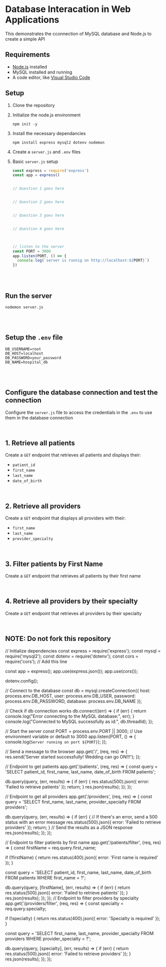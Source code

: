 # Database Interacation in Web Applications

This demonstrates the cconnection of MySQL database and Node.js to create a simple API

## Requirements
- [Node.js](https://nodejs.org/) installed
-  MySQL installed and running
-  A code editor, like [Visual Studio Code](https://code.visualstudio.com/download)

## Setup
1. Clone the repository
2. Initialize the node.js environment
   ```
   npm init -y
   ```
3. Install the necessary dependancies
   ```
   npm install express mysql2 dotenv nodemon
   ```
4. Create a ``` server.js ``` and ```.env``` files
5. Basic ```server.js``` setup
   <br>
   
   ```js
   const express = require('express')
   const app = express()

   
   // Question 1 goes here


   // Question 2 goes here


   // Question 3 goes here


   // Question 4 goes here

   

   // listen to the server
   const PORT = 3000
   app.listen(PORT, () => {
     console.log(`server is runnig on http://localhost:${PORT}`)
   })
   ```
<br><br>

## Run the server
   ```
   nodemon server.js
   ```
<br><br>

## Setup the ```.env``` file
```.env
DB_USERNAME=root
DB_HOST=localhost
DB_PASSWORD=your_password
DB_NAME=hospital_db
```

<br><br>

## Configure the database connection and test the connection
Configure the ```server.js``` file to access the credentials in the ```.env``` to use them in the database connection

<br>

## 1. Retrieve all patients
Create a ```GET``` endpoint that retrieves all patients and displays their:
- ```patient_id```
- ```first_name```
- ```last_name```
- ```date_of_birth```

<br>

## 2. Retrieve all providers
Create a ```GET``` endpoint that displays all providers with their:
- ```first_name```
- ```last_name```
- ```provider_specialty```

<br>

## 3. Filter patients by First Name
Create a ```GET``` endpoint that retrieves all patients by their first name

<br>

## 4. Retrieve all providers by their specialty
Create a ```GET``` endpoint that retrieves all providers by their specialty

<br>


## NOTE: Do not fork this repository
// Initialize dependencies
const express = require('express');
const mysql = require('mysql2');
const dotenv = require('dotenv');
const cors = require('cors'); // Add this line

const app = express();
app.use(express.json());
app.use(cors());

dotenv.config();

// Connect to the database
const db = mysql.createConnection({
  host: process.env.DB_HOST,
  user: process.env.DB_USER,
  password: process.env.DB_PASSWORD,
  database: process.env.DB_NAME
});

// Check if db connection works 
db.connect((err) => {
  if (err) {
    return console.log("Error connecting to the MySQL database:", err);
  }
  console.log("Connected to MySQL successfully as id:", db.threadId);
});

// Start the server
const PORT = process.env.PORT || 3000; // Use environment variable or default to 3000
app.listen(PORT, () => {
  console.log(`Server running on port ${PORT}`);
});

// Send a message to the browser
app.get('/', (req, res) => {
  res.send('Server started successfully! Wedding can go ON!!!');
});

// Endpoint to get patients
app.get('/patients', (req, res) => {
  const query = 'SELECT patient_id, first_name, last_name, date_of_birth FROM patients';

  db.query(query, (err, results) => {
    if (err) {
      res.status(500).json({ error: 'Failed to retrieve patients' });
      return;
    }
    res.json(results);
  });
});

// Endpoint to get all providers
app.get('/providers', (req, res) => {
  const query = 'SELECT first_name, last_name, provider_specialty FROM providers';

  db.query(query, (err, results) => {
    if (err) {
      // If there's an error, send a 500 status with an error message
      res.status(500).json({ error: 'Failed to retrieve providers' });
      return;
    }
    // Send the results as a JSON response
    res.json(results);
  });
});

// Endpoint to filter patients by first name
app.get('/patients/filter', (req, res) => {
  const firstName = req.query.first_name; 

  if (!firstName) {
    return res.status(400).json({ error: 'First name is required' });
  }

  const query = 'SELECT patient_id, first_name, last_name, date_of_birth FROM patients WHERE first_name = ?';

  db.query(query, [firstName], (err, results) => {
    if (err) {
      return res.status(500).json({ error: 'Failed to retrieve patients' });
    }
    res.json(results);
  });
});
// Endpoint to filter providers by specialty
app.get('/providers/filter', (req, res) => {
  const specialty = req.query.specialty;

  if (!specialty) {
    return res.status(400).json({ error: 'Specialty is required' });
  }

  const query = 'SELECT first_name, last_name, provider_specialty FROM providers WHERE provider_specialty = ?';

  db.query(query, [specialty], (err, results) => {
    if (err) {
      return res.status(500).json({ error: 'Failed to retrieve providers' });
    }
    res.json(results);
  });
});



